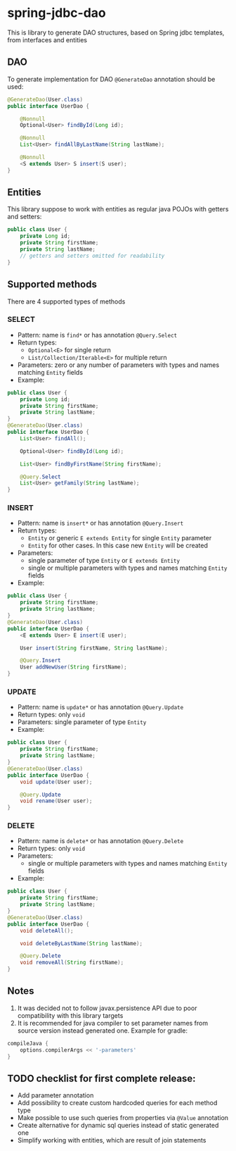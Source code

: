 # spring-jdbc-dao
This is library to generate DAO structures, based on Spring jdbc templates, from interfaces and entities

## DAO
To generate implementation for DAO `@GenerateDao` annotation should be used:
```java
@GenerateDao(User.class)
public interface UserDao {

    @Nonnull
    Optional<User> findById(Long id);

    @Nonnull
    List<User> findAllByLastName(String lastName);

    @Nonnull
    <S extends User> S insert(S user);
}
```

## Entities
This library suppose to work with entities as regular java POJOs with getters and setters:
```java
public class User {
    private Long id;
    private String firstName;
    private String lastName;
    // getters and setters omitted for readability
}
```

## Supported methods
There are 4 supported types of methods
### SELECT
  - Pattern: name is `find*` or has annotation `@Query.Select`
  - Return types:
    - `Optional<E>` for single return
    - `List/Collection/Iterable<E>` for multiple return
  - Parameters: zero or any number of parameters with types and names 
  matching `Entity` fields
  - Example:
```java
public class User {
    private Long id;
    private String firstName;
    private String lastName;
}
@GenerateDao(User.class)
public interface UserDao {
    List<User> findAll();

    Optional<User> findById(Long id);

    List<User> findByFirstName(String firstName);

    @Query.Select
    List<User> getFamily(String lastName);
}
``` 
### INSERT
  - Pattern: name is `insert*` or has annotation `@Query.Insert`
  - Return types: 
    - `Entity` or generic `E extends Entity` for single `Entity` parameter
    - `Entity` for other cases. In this case new `Entity` will be created 
  - Parameters:
    - single parameter of type `Entity` or `E extends Entity`
    - single or multiple parameters with types and names matching `Entity` fields
  - Example:
```java
public class User {
    private String firstName;
    private String lastName;
}
@GenerateDao(User.class)
public interface UserDao {
    <E extends User> E insert(E user);

    User insert(String firstName, String lastName);

    @Query.Insert
    User addNewUser(String firstName);
}
``` 
### UPDATE
  - Pattern: name is `update*` or has annotation `@Query.Update`
  - Return types: only `void`
  - Parameters: single parameter of type `Entity`
  - Example:
```java
public class User {
    private String firstName;
    private String lastName;
}
@GenerateDao(User.class)
public interface UserDao {
    void update(User user);

    @Query.Update
    void rename(User user);
}
``` 
### DELETE
  - Pattern: name is `delete*` or has annotation `@Query.Delete`
  - Return types: only `void`
  - Parameters:
    - single or multiple parameters with types and names matching `Entity` fields
  - Example:
```java
public class User {
    private String firstName;
    private String lastName;
}
@GenerateDao(User.class)
public interface UserDao {
    void deleteAll();

    void deleteByLastName(String lastName);

    @Query.Delete
    void removeAll(String firstName);
}
```
## Notes
1. It was decided not to follow javax.persistence API due to poor compatibility
with this library targets
2. It is recommended for java compiler to set parameter names from source version instead generated one.
Example for gradle:
```groovy
compileJava {
    options.compilerArgs << '-parameters'
}
```
## TODO checklist for first complete release:
  - Add parameter annotation
  - Add possibility to create custom hardcoded queries for each method type
  - Make possible to use such queries from properties via `@Value` annotation
  - Create alternative for dynamic sql queries instead of static generated one
  - Simplify working with entities, which are result of join statements